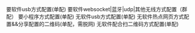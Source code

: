要软件usb方式配置(单配)
要软件websocket|蓝牙|udp|其他无线方式配置（群配）
要小程序方式配置(单配)
无软件usb方式配置(单配)
无软件热点网页方式配置&&分享配置的二维码(单配，需脱网)
无软件配合扫二维码方式配置(单配)